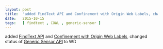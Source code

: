 ```yaml
---
layout: post
title:  "added FindText API and Confinement with Origin Web Labels, changed status of Generic Sensor API to WD"
date:   2015-10-15
tags:   [ findtext , COWL , generic-sensor ]
---
```


added [FindText API](/spec/findtext) and [Confinement with Origin Web Labels](/spec/COWL), changed status of [Generic Sensor API](/spec/generic-sensor) to WD


